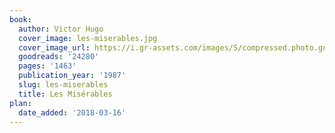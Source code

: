 ```yaml
---
book:
  author: Victor Hugo
  cover_image: les-miserables.jpg
  cover_image_url: https://i.gr-assets.com/images/S/compressed.photo.goodreads.com/books/1411852091l/24280._SY160_.jpg
  goodreads: '24280'
  pages: '1463'
  publication_year: '1987'
  slug: les-miserables
  title: Les Misérables
plan:
  date_added: '2018-03-16'
---
```

